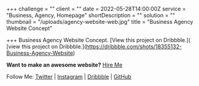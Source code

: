 +++
challenge = ""
client = ""
date = 2022-05-28T14:00:00Z
service = "Business, Agency, Homepage"
shortDescription = ""
solution = ""
thumbnail = "/uploads/agency-website-web.jpg"
title = "Business Agency Website Concept"

+++
Business Agency Website Concept. [View this project on Dribbble.]( \[view this project on Dribbble.\](https://dribbble.com/shots/18355132-Business-Agency-Website)

**Want to make an awesome website?** [Hire Me](https://www.fiverr.com/avizitrx)

Follow Me:  [Twitter](https://twitter.com/avizitRX)  |  [Instagram](https://www.instagram.com/avizitrx/)  |  [Dribbble](https://dribbble.com/avizitRX)  |  [GitHub](https://github.com/avizitRX)